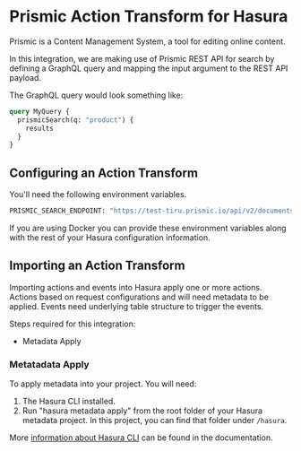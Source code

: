 # Prismic Action Transform for Hasura

Prismic is a Content Management System, a tool for editing online content.

In this integration, we are making use of Prismic REST API for search by defining a GraphQL query and mapping the input argument to the REST API payload.

The GraphQL query would look something like:

```graphql
query MyQuery {
  prismicSearch(q: "product") {
    results
  }
}
```

## Configuring an Action Transform

You'll need the following environment variables.

```bash
PRISMIC_SEARCH_ENDPOINT: "https://test-tiru.prismic.io/api/v2/documents/search"
```

If you are using Docker you can provide these environment variables along with the rest of your Hasura configuration information.

## Importing an Action Transform

Importing actions and events into Hasura apply one or more actions. Actions based on request configurations and will need metadata to be applied. Events need underlying table structure to trigger the events.

Steps required for this integration:

- Metadata Apply

### Metatadata Apply

To apply metadata into your project. You will need:

1. The Hasura CLI installed.
2. Run "hasura metadata apply" from the root folder of your Hasura metadata project. In this project, you can find that folder under `/hasura`.

More [information about Hasura CLI](https://hasura.io/docs/latest/graphql/core/hasura-cli/index.html) can be found in the documentation.
